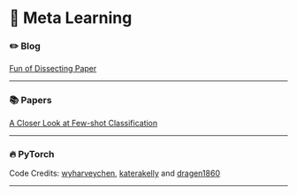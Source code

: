 # :elephant: Meta Learning

### :pencil2: Blog 

[Fun of Dissecting Paper](https://dudeperf3ct.github.io/meta/learning/2019/04/29/Fun-of-Dissecting-Paper/)

---

### :books: Papers 

[A Closer Look at Few-shot Classification](https://openreview.net/pdf?id=HkxLXnAcFQ)

---

### :fire: PyTorch

Code Credits: [wyharveychen](https://github.com/wyharveychen/CloserLookFewShot), [katerakelly](https://github.com/katerakelly/pytorch-maml) and [dragen1860](https://github.com/dragen1860/MAML-Pytorch)

---

